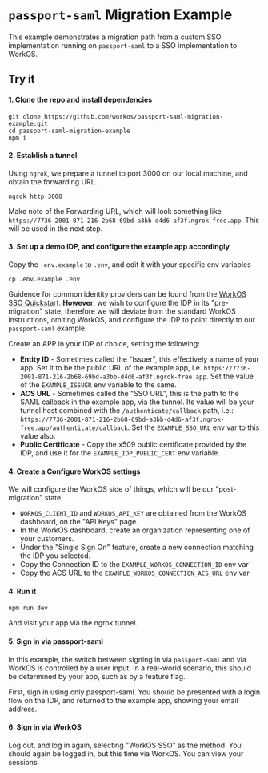 # `passport-saml` Migration Example

This example demonstrates a migration path from a custom SSO implementation running on `passport-saml` to a SSO implementation to WorkOS.

## Try it

#### 1. Clone the repo and install dependencies
```
git clone https://github.com/workos/passport-saml-migration-example.git
cd passport-saml-migration-example
npm i
```

#### 2. Establish a tunnel
Using `ngrok`, we prepare a tunnel to port 3000 on our local machine, and obtain the forwarding URL.

```
ngrok http 3000
```

Make note of the Forwarding URL, which will look something like `https://7736-2001-871-216-2b68-69bd-a3bb-d4d6-af3f.ngrok-free.app`.  This will be used in the next step.

#### 3. Set up a demo IDP, and configure the example app accordingly

Copy the `.env.example` to `.env`, and edit it with your specific env variables
```
cp .env.example .env
```

Guidence for common identity providers can be found from the [WorkOS SSO Quickstart](https://workos.com/docs/sso).
**However**, we wish to configure the IDP in its "pre-migration" state, therefore we will deviate from the standard WorkOS instructions, omiting WorkOS, and configure the IDP to point directly to our `passport-saml` example.

Create an APP in your IDP of choice, setting the following:

- **Entity ID** - Sometimes called the "Issuer", this effectively a name of your app.  Set it to be the public URL of the example app, i.e. `https://7736-2001-871-216-2b68-69bd-a3bb-d4d6-af3f.ngrok-free.app`.  Set the value of the `EXAMPLE_ISSUER` env variable to the same.
- **ACS URL** - Sometimes called the "SSO URL", this is the path to the SAML callback in the example app, via the tunnel.  Its value will be your tunnel host combined with the `/authenticate/callback` path, i.e.:   `https://7736-2001-871-216-2b68-69bd-a3bb-d4d6-af3f.ngrok-free.app/authenticate/callback`.  Set the `EXAMPLE_SSO_URL` env var to this value also.
- **Public Certificate** - Copy the x509 public certificate provided by the IDP, and use it for the `EXAMPLE_IDP_PUBLIC_CERT` env variable.

#### 4. Create a Configure WorkOS settings

We will configure the WorkOS side of things, which will be our "post-migration" state.

- `WORKOS_CLIENT_ID` and `WORKOS_API_KEY` are obtained from the WorkOS dashboard, on the "API Keys" page.
- In the WorkOS dashboard, create an organization representing one of your customers.
- Under the "Single Sign On" feature, create a new connection matching the IDP you selected.
- Copy the Connection ID to the `EXAMPLE_WORKOS_CONNECTION_ID` env var
- Copy the ACS URL to the `EXAMPLE_WORKOS_CONNECTION_ACS_URL` env var

#### 4. Run it

```
npm run dev
```
And visit your app via the ngrok tunnel.

#### 5. Sign in via passport-saml

In this example, the switch between signing in via `passport-saml` and via WorkOS is controlled by a user input.  In a real-world scenario, this should be determined by your app, such as by a feature flag.

First, sign in using only passport-saml.  You should be presented with a login flow on the IDP, and returned to the example app, showing your email address.

#### 6. Sign in via WorkOS

Log out, and log in again, selecting "WorkOS SSO" as the method.  You should again be logged in, but this time via WorkOS.  You can view your sessions


